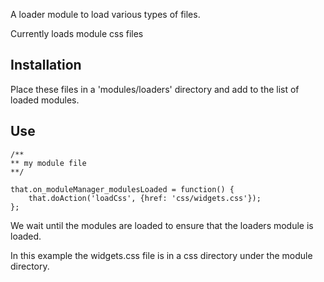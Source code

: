 A loader module to load various types of files.

Currently loads module css files

## Installation

Place these files in a 'modules/loaders' directory and add to the list of loaded modules.

## Use

    /**
    ** my module file
    **/

    that.on_moduleManager_modulesLoaded = function() {
        that.doAction('loadCss', {href: 'css/widgets.css'});
    };

We wait until the modules are loaded to ensure that the loaders module is loaded.

In this example the widgets.css file is in a css directory under the module directory.